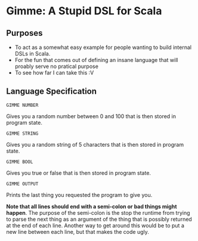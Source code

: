 # Gimme: A Stupid DSL for Scala

## Purposes

* To act as a somewhat easy example for people wanting to build internal DSLs in Scala.
* For the fun that comes out of defining an insane language that will proably serve no pratical purpose
* To see how far I can take this :V

## Language Specification

`GIMME NUMBER`

Gives you a random number between 0 and 100 that is then stored in program state.

`GIMME STRING`

Gives you a random string of 5 characters that is then stored in program state.

`GIMME BOOL`

Gives you true or false that is then stored in program state.

`GIMME OUTPUT`

Prints the last thing you requested the program to give you.

**Note that all lines should end with a semi-colon or bad things might happen**. The
purpose of the semi-colon is the stop the runtime from trying to parse the next
thing as an argument of the thing that is possibly returned at the end of each
line. Another way to get around this would be to put a new line between each
line, but that makes the code ugly.
